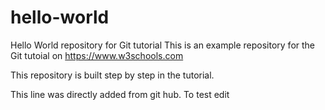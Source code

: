 # hello-world
Hello World repository for Git tutorial
This is an example repository for the Git tutoial on https://www.w3schools.com

This repository is built step by step in the tutorial.

This line was directly added from git hub. To test edit
